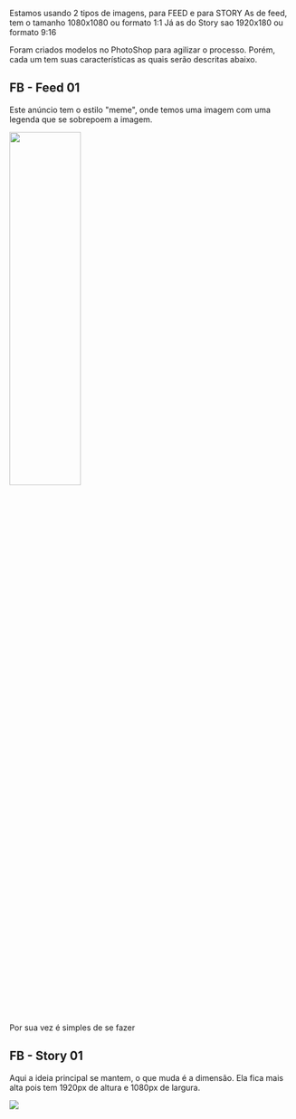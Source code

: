 Estamos usando 2 tipos de imagens, para FEED e para STORY
As de feed, tem o tamanho 1080x1080 ou formato 1:1
Já as do Story sao 1920x180 ou formato 9:16

Foram criados modelos no PhotoShop para agilizar o processo. Porém, cada um tem suas características as quais serão descritas abaixo.


## FB - Feed 01
Este anúncio tem o estilo "meme", onde temos uma imagem com uma legenda que se sobrepoem a imagem.

<img src="https://scontent.fbfh9-1.fna.fbcdn.net/v/t39.30808-6/300219667_408560424705417_4318173231744749769_n.jpg?_nc_cat=104&ccb=1-7&_nc_sid=a2f6c7&_nc_ohc=xpNl-ErEcrwAX9gWcmW&_nc_ht=scontent.fbfh9-1.fna&oh=00_AfDq97PLcNE9CabLs5Be4s5SekyAiG8Ysqj2-MA4nHB0Sg&oe=6504DC48"  width="50%" height="40%">

Por sua vez é simples de se fazer

## FB - Story 01
Aqui a ideia principal se mantem, o que muda é a dimensão. Ela fica mais alta pois tem 1920px de altura e 1080px de largura. 

<img src="https://image4.cdn2.seaart.ai/2023-09-11/16906967605858309/81eb14fa87412a3f8e220bbf88fa98e6cafacd16.png">
